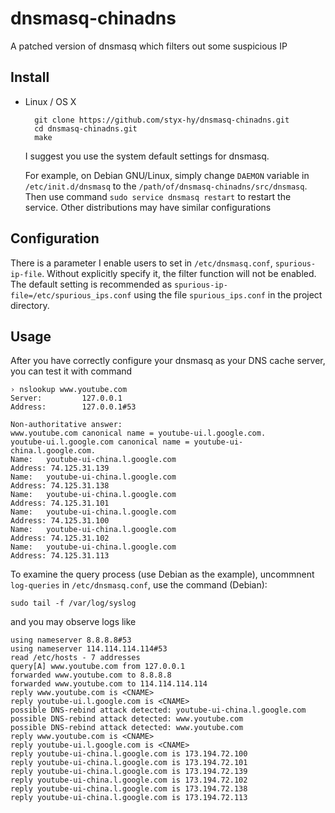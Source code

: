 dnsmasq-chinadns
================

A patched version of dnsmasq which filters out some suspicious IP

Install
-------

* Linux / OS X

        git clone https://github.com/styx-hy/dnsmasq-chinadns.git
        cd dnsmasq-chinadns.git
        make

  I suggest you use the system default settings for dnsmasq.

  For example, on Debian GNU/Linux,
  simply change `DAEMON` variable in `/etc/init.d/dnsmasq` to the `/path/of/dnsmasq-chinadns/src/dnsmasq`.
  Then use command `sudo service dnsmasq restart` to restart the service. Other distributions may
  have similar configurations

Configuration
-------

There is a parameter I enable users to set in `/etc/dnsmasq.conf`, `spurious-ip-file`.
Without explicitly specify it, the filter function will not be enabled.
The default setting is recommended as `spurious-ip-file=/etc/spurious_ips.conf` using
the file `spurious_ips.conf` in the project directory.

Usage
-------

After you have correctly configure your dnsmasq as your DNS cache server,
you can test it with command

    › nslookup www.youtube.com
    Server:         127.0.0.1
    Address:        127.0.0.1#53
    
    Non-authoritative answer:
    www.youtube.com canonical name = youtube-ui.l.google.com.
    youtube-ui.l.google.com canonical name = youtube-ui-china.l.google.com.
    Name:   youtube-ui-china.l.google.com
    Address: 74.125.31.139
    Name:   youtube-ui-china.l.google.com
    Address: 74.125.31.138
    Name:   youtube-ui-china.l.google.com
    Address: 74.125.31.101
    Name:   youtube-ui-china.l.google.com
    Address: 74.125.31.100
    Name:   youtube-ui-china.l.google.com
    Address: 74.125.31.102
    Name:   youtube-ui-china.l.google.com
    Address: 74.125.31.113

To examine the query process (use Debian as the example),
uncommnent `log-queries` in `/etc/dnsmasq.conf`, use the command (Debian):

    sudo tail -f /var/log/syslog

and you may observe logs like

    using nameserver 8.8.8.8#53
    using nameserver 114.114.114.114#53
    read /etc/hosts - 7 addresses
    query[A] www.youtube.com from 127.0.0.1
    forwarded www.youtube.com to 8.8.8.8
    forwarded www.youtube.com to 114.114.114.114
    reply www.youtube.com is <CNAME>
    reply youtube-ui.l.google.com is <CNAME>
    possible DNS-rebind attack detected: youtube-ui-china.l.google.com
    possible DNS-rebind attack detected: www.youtube.com
    possible DNS-rebind attack detected: www.youtube.com
    reply www.youtube.com is <CNAME>
    reply youtube-ui.l.google.com is <CNAME>
    reply youtube-ui-china.l.google.com is 173.194.72.100
    reply youtube-ui-china.l.google.com is 173.194.72.101
    reply youtube-ui-china.l.google.com is 173.194.72.139
    reply youtube-ui-china.l.google.com is 173.194.72.102
    reply youtube-ui-china.l.google.com is 173.194.72.138
    reply youtube-ui-china.l.google.com is 173.194.72.113

